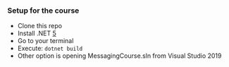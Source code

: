 
### Setup for the course
- Clone this repo
- Install .NET [5](https://dotnet.microsoft.com/download/dotnet/5.0) 
- Go to your terminal 
- Execute: `dotnet build`
- Other option is opening MessagingCourse.sln from Visual Studio 2019
